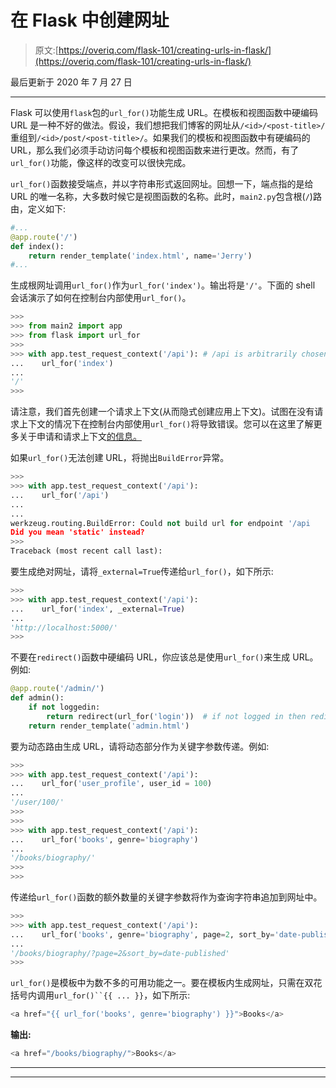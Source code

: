 # 在 Flask 中创建网址

> 原文:[https://overiq.com/flask-101/creating-urls-in-flask/](https://overiq.com/flask-101/creating-urls-in-flask/)

最后更新于 2020 年 7 月 27 日

* * *

Flask 可以使用`flask`包的`url_for()`功能生成 URL。在模板和视图函数中硬编码 URL 是一种不好的做法。假设，我们想把我们博客的网址从`/<id>/<post-title>/`重组到`/<id>/post/<post-title>/`。如果我们的模板和视图函数中有硬编码的 URL，那么我们必须手动访问每个模板和视图函数来进行更改。然而，有了`url_for()`功能，像这样的改变可以很快完成。

`url_for()`函数接受端点，并以字符串形式返回网址。回想一下，端点指的是给 URL 的唯一名称，大多数时候它是视图函数的名称。此时，`main2.py`包含根(`/`)路由，定义如下:

```py
#...
@app.route('/')
def index():        
    return render_template('index.html', name='Jerry')
#...

```

生成根网址调用`url_for()`作为`url_for('index')`。输出将是`'/'`。下面的 shell 会话演示了如何在控制台内部使用`url_for()`。

```py
>>>
>>> from main2 import app
>>> from flask import url_for
>>>
>>> with app.test_request_context('/api'): # /api is arbitrarily chosen
...    url_for('index')
...
'/'
>>>

```

请注意，我们首先创建一个请求上下文(从而隐式创建应用上下文)。试图在没有请求上下文的情况下在控制台内部使用`url_for()`将导致错误。您可以在这里了解更多关于申请和请求上下文[的信息。](/flask-101/contexts-in-flask/)

如果`url_for()`无法创建 URL，将抛出`BuildError`异常。

```py
>>>
>>> with app.test_request_context('/api'):
...    url_for('/api')
...
...  
werkzeug.routing.BuildError: Could not build url for endpoint '/api
Did you mean 'static' instead?
>>>
Traceback (most recent call last):

```

要生成绝对网址，请将`_external=True`传递给`url_for()`，如下所示:

```py
>>>
>>> with app.test_request_context('/api'):
...    url_for('index', _external=True)
...
'http://localhost:5000/'
>>>

```

不要在`redirect()`函数中硬编码 URL，你应该总是使用`url_for()`来生成 URL。例如:

```py
@app.route('/admin/')
def admin():
    if not loggedin:
        return redirect(url_for('login'))  # if not logged in then redirect the user to the login page
    return render_template('admin.html')

```

要为动态路由生成 URL，请将动态部分作为关键字参数传递。例如:

```py
>>>
>>> with app.test_request_context('/api'):
...    url_for('user_profile', user_id = 100)
...
'/user/100/'
>>>
>>>
>>> with app.test_request_context('/api'): 
...    url_for('books', genre='biography')
...
'/books/biography/'
>>>
>>>

```

传递给`url_for()`函数的额外数量的关键字参数将作为查询字符串追加到网址中。

```py
>>>
>>> with app.test_request_context('/api'):
...    url_for('books', genre='biography', page=2, sort_by='date-published')
...
'/books/biography/?page=2&sort_by=date-published'
>>>

```

`url_for()`是模板中为数不多的可用功能之一。要在模板内生成网址，只需在双花括号内调用`url_for()``{{ ... }}`，如下所示:

```py
<a href="{{ url_for('books', genre='biography') }}">Books</a>

```

**输出:**

```py
<a href="/books/biography/">Books</a>

```

* * *

* * *